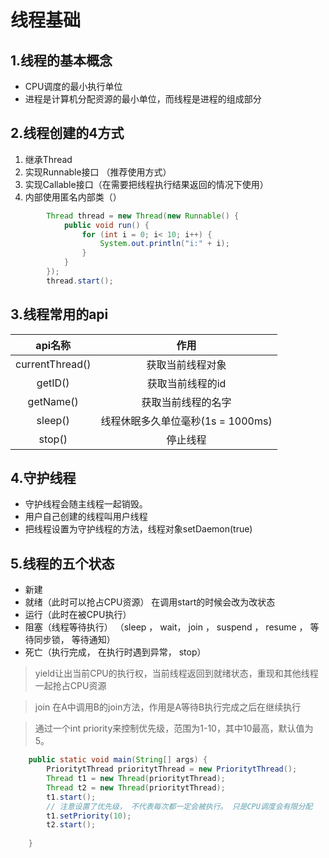 # 线程基础

## 1.线程的基本概念
* CPU调度的最小执行单位
* 进程是计算机分配资源的最小单位，而线程是进程的组成部分

## 2.线程创建的4方式

1. 继承Thread
1. 实现Runnable接口 （推荐使用方式）
1. 实现Callable接口（在需要把线程执行结果返回的情况下使用）
1. 内部使用匿名内部类（）
```java
        Thread thread = new Thread(new Runnable() {
			public void run() {
				for (int i = 0; i< 10; i++) {
					System.out.println("i:" + i);
				}
			}
		});
		thread.start();

```

## 3.线程常用的api

|api名称|作用|
|:-:|:-:|
|currentThread()|获取当前线程对象|
|getID()| 获取当前线程的id|
|getName()|获取当前线程的名字|
|sleep()|线程休眠多久单位毫秒(1s = 1000ms)|
|stop()|停止线程|

## 4.守护线程

* 守护线程会随主线程一起销毁。
* 用户自己创建的线程叫用户线程
* 把线程设置为守护线程的方法，线程对象setDaemon(true)

## 5.线程的五个状态

* 新建
* 就绪（此时可以抢占CPU资源） 在调用start的时候会改为改状态
* 运行（此时在被CPU执行）
* 阻塞（线程等待执行） （sleep ， wait，  join ， suspend ， resume ， 等待同步锁， 等待通知）
* 死亡（执行完成， 在执行时遇到异常， stop）

> yield让出当前CPU的执行权，当前线程返回到就绪状态，重现和其他线程一起抢占CPU资源

> join 在A中调用B的join方法，作用是A等待B执行完成之后在继续执行

> 通过一个int priority来控制优先级，范围为1-10，其中10最高，默认值为5。

```java
    public static void main(String[] args) {
		PrioritytThread prioritytThread = new PrioritytThread();
		Thread t1 = new Thread(prioritytThread);
		Thread t2 = new Thread(prioritytThread);
		t1.start();
		// 注意设置了优先级， 不代表每次都一定会被执行。 只是CPU调度会有限分配
		t1.setPriority(10);
		t2.start();
		
	}

```

